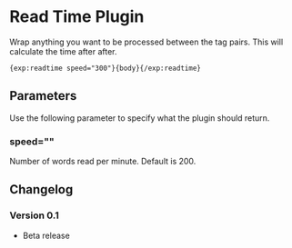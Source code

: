 # Read Time Plugin

Wrap anything you want to be processed between the tag pairs. 
This will calculate the time after after.

    {exp:readtime speed="300"}{body}{/exp:readtime}


## Parameters
Use the following parameter to specify what the plugin should return.

### speed=""
Number of words read per minute. Default is 200.



## Changelog

### Version 0.1
- Beta release